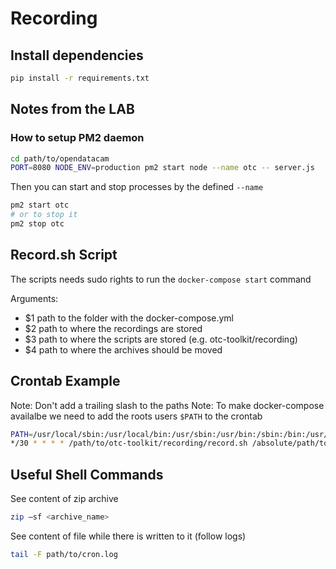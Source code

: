 # Recording

## Install dependencies

```bash
pip install -r requirements.txt
```

## Notes from the LAB

### How to setup PM2 daemon

```bash
cd path/to/opendatacam
PORT=8080 NODE_ENV=production pm2 start node --name otc -- server.js
```
Then you can start and stop processes by the defined `--name`

```bash
pm2 start otc
# or to stop it
pm2 stop otc

```

## Record.sh Script

The scripts needs sudo rights to run the `docker-compose start` command

Arguments:

- $1 path to the folder with the docker-compose.yml
- $2 path to where the recordings are stored
- $3 path to where the scripts are stored (e.g. otc-toolkit/recording)
- $4 path to where the archives should be moved

## Crontab Example

Note: Don't add a trailing slash to the paths
Note: To make docker-compose availalbe we need to add the roots users `$PATH` to the crontab

```bash
PATH=/usr/local/sbin:/usr/local/bin:/usr/sbin:/usr/bin:/sbin:/bin:/usr/games:/usr/local/games
*/30 * * * * /path/to/otc-toolkit/recording/record.sh /absolute/path/to/the/folder/of/docker-compose-yml /absolute/path/where/the/recordings/should/be/stored /absolute/path/where/the/scripts/of/otc-toolkit/recording/is /absolute/path/where/the/archives/should/be/moved/to/at/the/end > /path/to/where/you/want/the/logs/cron.log 2>&1
```


## Useful Shell Commands

See content of zip archive

```bash
zip –sf <archive_name>
```

See content of file while there is written to it (follow logs)

```bash
tail -F path/to/cron.log
```
